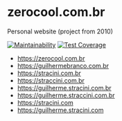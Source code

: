 # zerocool.com.br

Personal website (project from 2010)

[![Maintainability](https://api.codeclimate.com/v1/badges/8607fdfd49998467e55c/maintainability)](https://codeclimate.com/github/guibranco/ZeroCool/maintainability)
[![Test Coverage](https://api.codeclimate.com/v1/badges/8607fdfd49998467e55c/test_coverage)](https://codeclimate.com/github/guibranco/ZeroCool/test_coverage)

- https://zerocool.com.br
- https://guilhermebranco.com.br
- https://stracini.com.br
- https://straccini.com.br
- https://guilherme.stracini.com.br
- https://guilherme.straccini.com.br
- https://stracini.com
- https://guilherme.stracini.com
